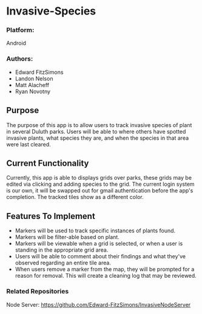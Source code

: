 # Invasive-Species
### Platform:
Android
### Authors:
* Edward FitzSimons
* Landon Nelson
* Matt Alacheff
* Ryan Novotny

## Purpose
The purpose of this app is to allow users to track invasive species of plant in several Duluth parks.
Users will be able to where others have spotted invasive plants, what species they are, and when the species in that area were last cleared.

## Current Functionality
Currently, this app is able to displays grids over parks, these grids may be edited via clicking and adding species to the grid. The current login system is our own, it will be swapped out for gmail authentication before the app's completion. The tracked tiles show as a different color.

## Features To Implement
* Markers will be used to track specific instances of plants found.
* Markers will be filter-able based on plant.
* Markers will be viewable when a grid is selected, or when a user is standing in the appropriate grid area.
* Users will be able to comment about their findings and what they've observed regarding an entire tile area.
* When users remove a marker from the map, they will be prompted for a reason for removal. This will create a cleaning log that may be reviewed.

### Related Repositories
Node Server: https://github.com/Edward-FitzSimons/InvasiveNodeServer